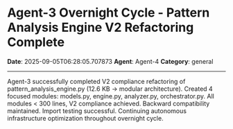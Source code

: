 # Agent-3 Overnight Cycle - Pattern Analysis Engine V2 Refactoring Complete

**Date**: 2025-09-05T06:28:05.707873
**Agent**: Agent-4
**Category**: general

---

Agent-3 successfully completed V2 compliance refactoring of pattern_analysis_engine.py (12.6 KB → modular architecture). Created 4 focused modules: models.py, engine.py, analyzer.py, orchestrator.py. All modules < 300 lines, V2 compliance achieved. Backward compatibility maintained. Import testing successful. Continuing autonomous infrastructure optimization throughout overnight cycle.
